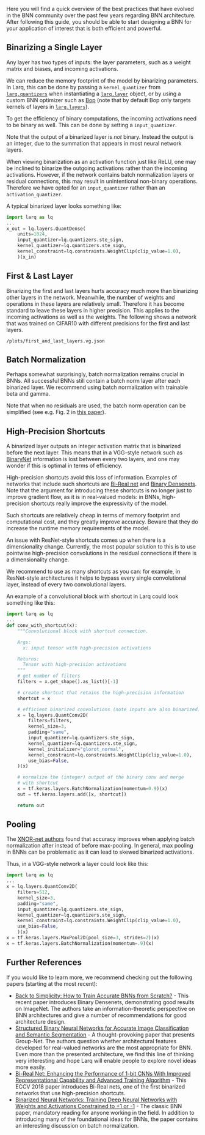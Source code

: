 Here you will find a quick overview of the best practices that have evolved in the BNN community over the past few years regarding BNN architecture. After following this guide, you should be able to start designing a BNN for your application of interest that is both efficient and powerful.

## Binarizing a Single Layer

Any layer has two types of inputs: the layer parameters, such as a weight matrix and biases, and incoming activations.

We can reduce the memory footprint of the model by binarizing parameters. In Larq, this can be done by passing a `kernel_quantizer` from [`larq.quantizers`](/api/quantizers) when instantiating a [`larq.layer`](/api/layers) object, or by using a custom BNN optimizer such as [Bop](/api/optimizers/#bop) (note that by default Bop only targets kernels of layers in [`larq.layers`](/api/layers)).

To get the efficiency of binary computations, the incoming activations need to be binary as well. This can be done by setting a `input_quantizer`.

Note that the output of a binarized layer is _not_ binary. Instead the output is an integer, due to the summation that appears in most neural network layers.

When viewing binarization as an activation function just like ReLU, one may be inclined to binarize the outgoing activations rather than the incoming activations. However, if the network contains batch normalization layers or residual connections, this may result in unintentional non-binary operations. Therefore we have opted for an `input_quantizer` rather than an `activation_quantizer`.

A typical binarized layer looks something like:

```python
import larq as lq
...
x_out = lq.layers.QuantDense(
    units=1024,
    input_quantizer=lq.quantizers.ste_sign,
    kernel_quantizer=lq.quantizers.ste_sign,
    kernel_constraint=lq.constraints.WeightClip(clip_value=1.0),
    )(x_in)
```

## First & Last Layer

Binarizing the first and last layers hurts accuracy much more than binarizing other layers in the network. Meanwhile, the number of weights and operations in these layers are relatively small. Therefore it has become standard to leave these layers in higher precision. This applies to the incoming activations as well as the weights.
The following shows a network that was trained on CIFAR10 with different precisions for the first and last layers.

```plot-altair
/plots/first_and_last_layers.vg.json
```

## Batch Normalization

Perhaps somewhat surprisingly, batch normalization remains crucial in BNNs. All successful BNNs still contain a batch norm layer after each binarized layer. We recommend using batch normalization with trainable beta and gamma.

Note that when no residuals are used, the batch norm operation can be simplified (see e.g. Fig. 2 in [this paper](https://arxiv.org/pdf/1904.02823.pdf)).

## High-Precision Shortcuts

A binarized layer outputs an integer activation matrix that is binarized before the next layer. This means that in a VGG-style network such as [BinaryNet](https://arxiv.org/abs/1602.02830) information is lost between every two layers, and one may wonder if this is optimal in terms of efficiency.

High-precision shortcuts avoid this loss of information. Examples of networks that include such shortcuts are [Bi-Real net](https://arxiv.org/abs/1808.00278) and [Binary Densenets](https://arxiv.org/abs/1906.08637). Note that the argument for introducing these shortcuts is no longer just to improve gradient flow, as it is in real-valued models: in BNNs, high-precision shortcuts really improve the expressivity of the model.

Such shortcuts are relatively cheap in terms of memory footprint and computational cost, and they greatly improve accuracy. Beware that they do increase the runtime memory requirements of the model.

An issue with ResNet-style shortcuts comes up when there is a dimensionality change. Currently, the most popular solution to this is to use pointwise high-precision convolutions in the residual connections if there is a dimensionality change.

We recommend to use as many shortcuts as you can: for example, in ResNet-style architectures it helps to bypass every single convolutional layer, instead of every two convolutional layers.

An example of a convolutional block with shortcut in Larq could look something like this:

```python
import larq as lq
...
def conv_with_shortcut(x):
    """Convolutional block with shortcut connection.

    Args:
      x: input tensor with high-precision activations

    Returns:
      Tensor with high-precision activations
    """
    # get number of filters
    filters = x.get_shape().as_list()[-1]

    # create shortcut that retains the high-precision information
    shortcut = x

    # efficient binarized convolutions (note inputs are also binarized)
    x = lq.layers.QuantConv2D(
        filters=filters,
        kernel_size=3,
        padding="same",
        input_quantizer=lq.quantizers.ste_sign,
        kernel_quantizer=lq.quantizers.ste_sign,
        kernel_initializer="glorot_normal",
        kernel_constraint=lq.constraints.WeightClip(clip_value=1.0),
        use_bias=False,
    )(x)

    # normalize the (integer) output of the binary conv and merge
    # with shortcut
    x = tf.keras.layers.BatchNormalization(momentum=0.9)(x)
    out = tf.keras.layers.add([x, shortcut])

    return out
```

## Pooling

The [XNOR-net authors](https://arxiv.org/abs/1603.05279) found that accuracy improves when applying batch normalization after instead of before max-pooling. In general, max pooling in BNNs can be problematic as it can lead to skewed binarized activations.

Thus, in a VGG-style network a layer could look like this:

```python
import larq as lq
...
x = lq.layers.QuantConv2D(
    filters=512,
    kernel_size=3,
    padding="same",
    input_quantizer=lq.quantizers.ste_sign,
    kernel_quantizer=lq.quantizers.ste_sign,
    kernel_constraint=lq.constraints.WeightClip(clip_value=1.0),
    use_bias=False,
    )(x)
x = tf.keras.layers.MaxPool2D(pool_size=3, strides=2)(x)
x = tf.keras.layers.BatchNormalization(momentum=.9)(x)
```

## Further References

If you would like to learn more, we recommend checking out the following papers (starting at the most recent):

- [Back to Simplicity: How to Train Accurate BNNs from Scratch?](https://arxiv.org/abs/1906.08637) - This recent paper introduces Binary Densenets, demonstrating good results on ImageNet. The authors take an information-theoretic perspective on BNN architectures and give a number of recommendations for good architecture design.
- [Structured Binary Neural Networks for Accurate Image Classification and Semantic Segmentation](https://arxiv.org/abs/1811.10413) - A thought-provoking paper that presents Group-Net. The authors question whether architectural features developed for real-valued networks are the most appropriate for BNN. Even more than the presented architecture, we find this line of thinking very interesting and hope Larq will enable people to explore novel ideas more easily.
- [Bi-Real Net: Enhancing the Performance of 1-bit CNNs With Improved Representational Capability and Advanced Training Algorithm](https://arxiv.org/abs/1808.00278) - This ECCV 2018 paper introduces Bi-Real nets, one of the first binarized networks that use high-precision shortcuts.
- [Binarized Neural Networks: Training Deep Neural Networks with Weights and Activations Constrained to +1 or -1](https://arxiv.org/abs/1602.02830) - The classic BNN paper, mandatory reading for anyone working in the field. In addition to introducing many of the foundational ideas for BNNs, the paper contains an interesting discussion on batch normalization.
